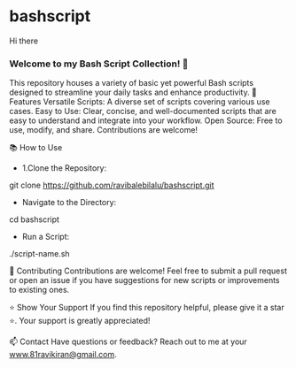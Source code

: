 # bashscript
Hi there


 ### Welcome to my Bash Script Collection! 🚀

This repository houses a variety of basic yet powerful Bash scripts designed to streamline your daily tasks and enhance productivity. 
🌟 Features
Versatile Scripts: A diverse set of scripts covering various use cases.
Easy to Use: Clear, concise, and well-documented scripts that are easy to understand and integrate into your workflow.
Open Source: Free to use, modify, and share. Contributions are welcome!
 
📚 How to Use
- <p>1.Clone the Repository:</p>

 
git clone  https://github.com/ravibalebilalu/bashscript.git


- <p>Navigate to the Directory:</p>

 
cd bashscript


- <p>Run a Script:</p>

 
./script-name.sh


🌱 Contributing
Contributions are welcome! Feel free to submit a pull request or open an issue if you have suggestions for new scripts or improvements to existing ones.

⭐️ Show Your Support
If you find this repository helpful, please give it a star ⭐️. Your support is greatly appreciated!

📫 Contact
Have questions or feedback? Reach out to me at your www.81ravikiran@gmail.com.

